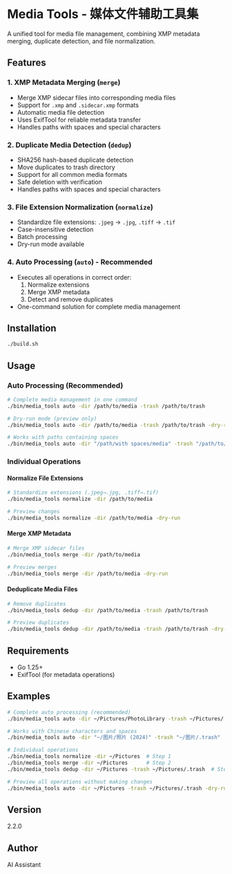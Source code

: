 # Media Tools - 媒体文件辅助工具集

A unified tool for media file management, combining XMP metadata merging, duplicate detection, and file normalization.

## Features

### 1. XMP Metadata Merging (`merge`)
- Merge XMP sidecar files into corresponding media files
- Support for `.xmp` and `.sidecar.xmp` formats
- Automatic media file detection
- Uses ExifTool for reliable metadata transfer
- Handles paths with spaces and special characters

### 2. Duplicate Media Detection (`dedup`)
- SHA256 hash-based duplicate detection
- Move duplicates to trash directory
- Support for all common media formats
- Safe deletion with verification
- Handles paths with spaces and special characters

### 3. File Extension Normalization (`normalize`)
- Standardize file extensions: `.jpeg` → `.jpg`, `.tiff` → `.tif`
- Case-insensitive detection
- Batch processing
- Dry-run mode available

### 4. Auto Processing (`auto`) - **Recommended**
- Executes all operations in correct order:
  1. Normalize extensions
  2. Merge XMP metadata
  3. Detect and remove duplicates
- One-command solution for complete media management

## Installation

```bash
./build.sh
```

## Usage

### Auto Processing (Recommended)

```bash
# Complete media management in one command
./bin/media_tools auto -dir /path/to/media -trash /path/to/trash

# Dry-run mode (preview only)
./bin/media_tools auto -dir /path/to/media -trash /path/to/trash -dry-run

# Works with paths containing spaces
./bin/media_tools auto -dir "/path/with spaces/media" -trash "/path/to/trash"
```

### Individual Operations

#### Normalize File Extensions
```bash
# Standardize extensions (.jpeg→.jpg, .tiff→.tif)
./bin/media_tools normalize -dir /path/to/media

# Preview changes
./bin/media_tools normalize -dir /path/to/media -dry-run
```

#### Merge XMP Metadata
```bash
# Merge XMP sidecar files
./bin/media_tools merge -dir /path/to/media

# Preview merges
./bin/media_tools merge -dir /path/to/media -dry-run
```

#### Deduplicate Media Files
```bash
# Remove duplicates
./bin/media_tools dedup -dir /path/to/media -trash /path/to/trash

# Preview duplicates
./bin/media_tools dedup -dir /path/to/media -trash /path/to/trash -dry-run
```

## Requirements

- Go 1.25+
- ExifTool (for metadata operations)

## Examples

```bash
# Complete auto processing (recommended)
./bin/media_tools auto -dir ~/Pictures/PhotoLibrary -trash ~/Pictures/.trash

# Works with Chinese characters and spaces
./bin/media_tools auto -dir "~/图片/照片 (2024)" -trash "~/图片/.trash"

# Individual operations
./bin/media_tools normalize -dir ~/Pictures  # Step 1
./bin/media_tools merge -dir ~/Pictures      # Step 2
./bin/media_tools dedup -dir ~/Pictures -trash ~/Pictures/.trash  # Step 3

# Preview all operations without making changes
./bin/media_tools auto -dir ~/Pictures -trash ~/Pictures/.trash -dry-run
```

## Version

2.2.0

## Author

AI Assistant

